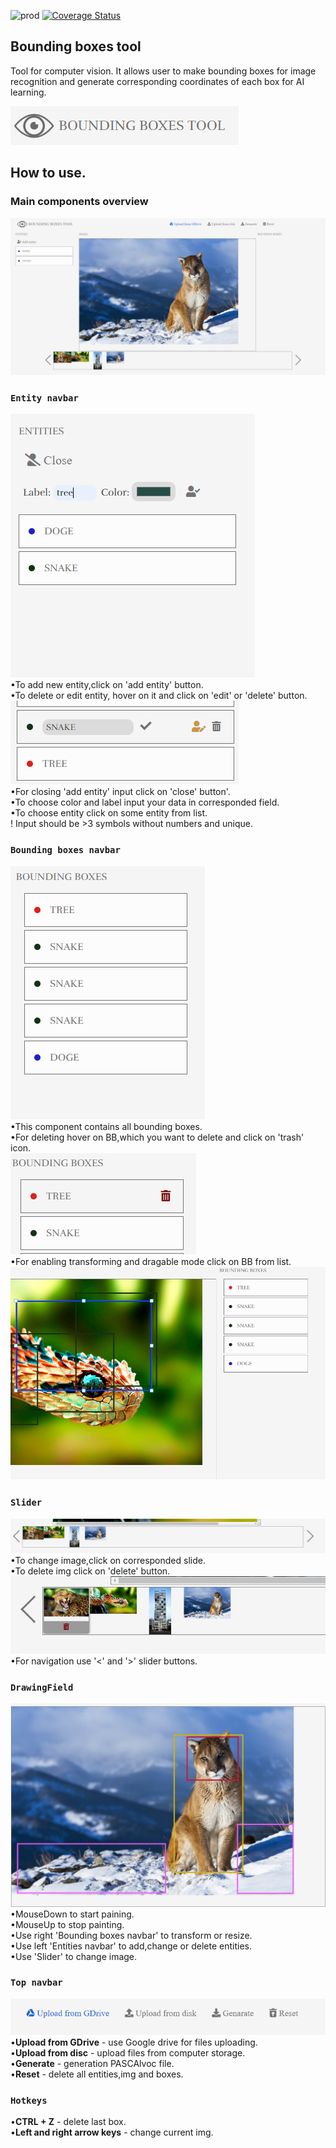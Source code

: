 ![prod](https://travis-ci.org/alexeyyevtushok/ComputerVisionBB.svg?branch=prod)
[![Coverage Status](https://coveralls.io/repos/github/alexeyyevtushok/ComputerVisionBB/badge.svg?branch=master)](https://coveralls.io/github/alexeyyevtushok/ComputerVisionBB?branch=master)
## Bounding boxes tool

Tool for computer vision. It allows user to make bounding boxes for image recognition and generate corresponding coordinates of each box for AI learning.

![logotype](https://github.com/alexeyyevtushok/img/blob/master/logo.PNG)
## How to use.
### Main components overview
![screen](https://github.com/alexeyyevtushok/img/blob/master/screen.PNG)
### `Entity navbar`
![en](https://github.com/alexeyyevtushok/img/blob/master/entity%20field.PNG)<br>
•To add new entity,click on 'add entity' button.</br>
•To delete or edit entity, hover on it and click on 'edit' or 'delete' button.<br>
![edbb](https://github.com/alexeyyevtushok/img/blob/master/Capture6.PNG)<br>
•For closing 'add entity' input click on 'close' button'.<br>
•To choose color and label input your data in corresponded field.<br>
•To choose entity click on some entity from list.<br>
! Input should be >3 symbols without numbers and unique.

### `Bounding boxes navbar`
![bb](https://github.com/alexeyyevtushok/img/blob/master/Capture3.PNG)<br>
•This component contains all bounding boxes.</br>
•For deleting hover on BB,which you want to delete and click on 'trash' icon.<br>
![del](https://github.com/alexeyyevtushok/img/blob/master/Capture4.PNG)<br>
•For enabling transforming and dragable mode click on BB from list.<br>
![enbl](https://github.com/alexeyyevtushok/img/blob/master/Capture5.PNG)<br>
### `Slider`
![slider](https://github.com/alexeyyevtushok/img/blob/master/Capture7.PNG)<br>
•To change image,click on corresponded slide.<br>
•To delete img click on 'delete' button.<br>
![slider](https://github.com/alexeyyevtushok/img/blob/master/Capture8.PNG)<br>
•For navigation use '<' and '>' slider buttons.<br>
### `DrawingField`
![DF](https://github.com/alexeyyevtushok/img/blob/master/Capture9.PNG)<br>
•MouseDown to start paining.<br>
•MouseUp to stop painting.<br>
•Use right 'Bounding boxes navbar' to transform or resize.<br>
•Use left 'Entities navbar' to add,change or delete entities.<br>
•Use 'Slider' to change image.<br>
### `Top navbar`
![nb](https://github.com/alexeyyevtushok/img/blob/master/Capture10.PNG)<br>
•**Upload from GDrive** - use Google drive for files uploading.<br>
•**Upload from disc** - upload files from computer storage.<br>
•**Generate** - generation PASCAlvoc file.<br>
•**Reset** - delete all entities,img and boxes.<br>
### `Hotkeys`
•**CTRL + Z** - delete last box.<br>
•**Left and right arrow keys** - change current img.<br>
